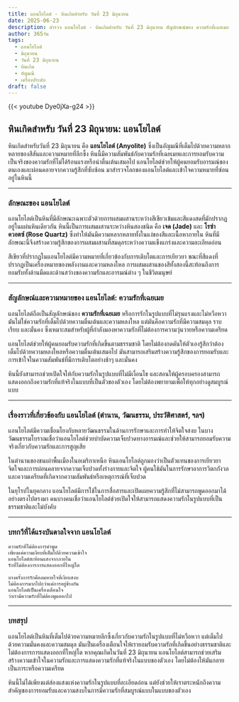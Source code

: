 ```yaml
---
title: แอนโยไลต์ - หินเกิดสำหรับ วันที่ 23 มิถุนายน
date: 2025-06-23
description: สำรวจ แอนโยไลต์ - หินเกิดสำหรับ วันที่ 23 มิถุนายน สัญลักษณ์ของ ความรักที่เฉยเมย มาเรียนรู้ความหมายลึกซึ้งของหินพิเศษนี้
author: 365วัน
tags:
  - แอนโยไลต์
  - มิถุนายน
  - วันที่ 23 มิถุนายน
  - หินเกิด
  - อัญมณี
  - เครื่องประดับ
draft: false
---
```


{{< youtube Dye0jXa-g24 >}}

## หินเกิดสำหรับ วันที่ 23 มิถุนายน: แอนโยไลต์

หินเกิดสำหรับวันที่ 23 มิถุนายน คือ **แอนโยไลต์ (Anyolite)** ซึ่งเป็นอัญมณีที่เต็มไปด้วยความหลากหลายของสีสันและความหมายที่ลึกซึ้ง หินนี้มีความสัมพันธ์กับความรักที่เฉยเมยและการยอมรับความเป็นจริงของความรักที่ไม่ได้ร้อนแรงหรือน่าตื่นเต้นเสมอไป แอนโยไลต์ช่วยให้ผู้คนยอมรับอารมณ์ของตนเองและผ่อนคลายจากความรู้สึกที่ซับซ้อน มาสำรวจโลกของแอนโยไลต์และเข้าใจความหมายที่ซ่อนอยู่ในหินนี้

---

### ลักษณะของ แอนโยไลต์

แอนโยไลต์เป็นหินที่มีลักษณะเฉพาะตัวด้วยการผสมผสานระหว่างสีเขียวเข้มและสีแดงสดที่มักปรากฏอยู่ในแผ่นหินเดียวกัน หินนี้เป็นการผสมผสานระหว่างหินสองชนิด คือ **เจด (Jade)** และ **โรซ่า ควอตซ์ (Rose Quartz)** ซึ่งทำให้มันมีความหลากหลายทั้งในแง่ของสีและเนื้อหาภายใน หินที่มีลักษณะนี้จึงสร้างความรู้สึกของการผสมผสานที่สมดุลระหว่างความแข็งแกร่งและความละเอียดอ่อน

สีเขียวที่ปรากฏในแอนโยไลต์มีความหมายที่เกี่ยวข้องกับการเติบโตและการเยียวยา ขณะที่สีแดงที่ปรากฏเป็นเครื่องหมายของพลังงานและความหลงใหล การผสมผสานของสีทั้งสองนี้สะท้อนถึงการยอมรับทั้งด้านมืดและด้านสว่างของความรักและอารมณ์ต่าง ๆ ในชีวิตมนุษย์

---

### สัญลักษณ์และความหมายของ แอนโยไลต์: ความรักที่เฉยเมย

แอนโยไลต์ถือเป็นสัญลักษณ์ของ **ความรักที่เฉยเมย** หรือการรักในรูปแบบที่ไม่รุนแรงและไม่หวือหวา มันไม่ใช่ความรักที่เต็มไปด้วยความตื่นเต้นและความหลงใหล แต่มันคือความรักที่มีความสมดุล ราบเรียบ และมั่นคง ซึ่งเหมาะสมสำหรับผู้ที่กำลังมองหาความรักที่ไม่ต้องการความวุ่นวายหรือความเครียด

แอนโยไลต์ช่วยให้ผู้คนยอมรับความรักที่เกิดขึ้นตามธรรมชาติ โดยไม่ต้องกดดันให้ตัวเองรู้สึกว่าต้องเต็มไปด้วยความหลงใหลหรือความตื่นเต้นเสมอไป มันสามารถเสริมสร้างความรู้สึกของการยอมรับและการเข้าใจในความสัมพันธ์ที่มีการเติบโตอย่างช้าๆ และมั่นคง

หินนี้ยังสามารถช่วยเปิดใจให้กับความรักในรูปแบบที่ไม่มีเงื่อนไข และสอนให้ผู้ครอบครองสามารถแสดงออกถึงความรักที่แท้จริงในแบบที่เป็นตัวของตัวเอง โดยไม่ต้องพยายามเพื่อให้ทุกอย่างดูสมบูรณ์แบบ

---

### เรื่องราวที่เกี่ยวข้องกับ แอนโยไลต์ (ตำนาน, วัฒนธรรม, ประวัติศาสตร์, ฯลฯ)

แอนโยไลต์มีความเชื่อมโยงกับหลายวัฒนธรรมในด้านการรักษาและการทำให้จิตใจสงบ ในบางวัฒนธรรมโบราณเชื่อว่าแอนโยไลต์ช่วยบำบัดความเจ็บปวดทางอารมณ์และช่วยให้สามารถยอมรับความจริงเกี่ยวกับความรักและการสูญเสีย

ในตำนานของชนเผ่าพื้นเมืองในอเมริกาเหนือ หินแอนโยไลต์ถูกมองว่าเป็นตัวแทนของการเยียวยาจิตใจและการผ่อนคลายจากความเจ็บปวดทั้งร่างกายและจิตใจ ผู้คนใช้มันในการรักษาอาการวิตกกังวลและความเครียดที่เกิดจากความสัมพันธ์หรือเหตุการณ์ที่เจ็บปวด

ในยุโรปในยุคกลาง แอนโยไลต์มีการใช้ในการสื่อสารและเปิดเผยความรู้สึกที่ไม่สามารถพูดออกมาได้อย่างตรงไปตรงมา คนบางคนเชื่อว่าแอนโยไลต์ช่วยเปิดใจให้สามารถแสดงความรักในรูปแบบที่เป็นธรรมชาติและไม่บังคับ

---

### บทกวีที่ได้แรงบันดาลใจจาก แอนโยไลต์

```
ความรักที่ไม่ต้องการคำพูด  
เพียงแค่ความเงียบที่เต็มไปด้วยความเข้าใจ  
แอนโยไลต์สะท้อนแสงจากภายใน  
รักที่ไม่ต้องการการแสดงออกที่ใหญ่โต

บางครั้งการรักคือลมหายใจที่เงียบสงบ  
ไม่ต้องการมากไปกว่าแค่การอยู่ข้างกัน  
แอนโยไลต์เป็นเครื่องเตือนใจ  
ว่าเรามีความรักที่ไม่ต้องพูดออกไป
```

---

### บทสรุป

แอนโยไลต์เป็นหินที่เต็มไปด้วยความหมายลึกซึ้งเกี่ยวกับความรักในรูปแบบที่ไม่หวือหวา แต่เต็มไปด้วยความมั่นคงและความสมดุล มันเป็นเครื่องเตือนใจให้เรายอมรับความรักที่เกิดขึ้นอย่างธรรมชาติและไม่ต้องการการแสดงออกที่ใหญ่โต หากคุณเกิดในวันที่ 23 มิถุนายน แอนโยไลต์สามารถช่วยเสริมสร้างความเข้าใจในความรักและการแสดงความรักที่แท้จริงในแบบของตัวเอง โดยไม่ต้องให้มันกลายเป็นภาระหรือความเครียด

หินนี้ไม่ได้เพียงแต่ส่องแสงแห่งความรักในรูปแบบที่ละเอียดอ่อน แต่ยังช่วยให้เราตระหนักถึงความสำคัญของการยอมรับและความสงบในการมีความรักที่สมบูรณ์แบบในแบบของตัวเอง